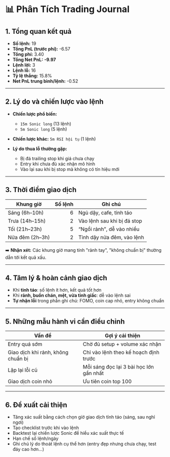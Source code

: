 # 📊 Phân Tích Trading Journal

## 1. Tổng quan kết quả

* **Số lệnh:** 19
* **Tổng PnL (trước phí):** -6.57
* **Tổng phí:** 3.40
* **Tổng Net PnL:** **-9.97**
* **Lệnh lời:** 3
* **Lệnh lỗ:** 16
* **Tỷ lệ thắng:** 15.8%
* **Net PnL trung bình/lệnh:** -0.52

---

## 2. Lý do và chiến lược vào lệnh

* **Chiến lược phổ biến:**

  * `15m Sonic long` (13 lệnh)
  * `5m Sonic long` (5 lệnh)
* **Chiến lược khác:** `5m RSI hội tụ` (1 lệnh)
* **Lý do thua lỗ thường gặp:**

  * Bị đá trailing stop khi giá chưa chạy
  * Entry khi chưa đủ xác nhận mô hình
  * Vào lại sau khi bị stop mà không có tín hiệu mới

---

## 3. Thời điểm giao dịch

| Khung giờ       | Số lệnh | Ghi chú                     |
| --------------- | ------: | --------------------------- |
| Sáng (6h–10h)   |       6 | Ngủ dậy, cafe, tỉnh táo     |
| Trưa (14h–15h)  |       2 | Vào lệnh sau khi bị đá stop |
| Tối (21h–23h)   |       5 | “Ngồi rảnh”, dễ vào nhiều   |
| Nửa đêm (2h–3h) |       2 | Tỉnh dậy nửa đêm, vào lệnh  |

➡️ **Nhận xét:** Các khung giờ mang tính "rảnh tay", "không chuẩn bị" thường dẫn tới kết quả xấu.

---

## 4. Tâm lý & hoàn cảnh giao dịch

* Khi **tỉnh táo**: số lệnh ít hơn, kết quả tốt hơn
* Khi **rảnh, buồn chán, mệt, vừa tỉnh giấc**: dễ vào lệnh sai
* **Tự nhận lỗi** trong phần ghi chú: FOMO, coin cap nhỏ, entry không chuẩn

---

## 5. Những mẫu hành vi cần điều chỉnh

| Vấn đề                             | Gợi ý cải thiện                         |
| ---------------------------------- | --------------------------------------- |
| Entry quá sớm                      | Chờ đủ setup + volume xác nhận          |
| Giao dịch khi rảnh, không chuẩn bị | Chỉ vào lệnh theo kế hoạch định trước   |
| Lặp lại lỗi cũ                     | Mỗi sáng đọc lại 3 bài học lớn gần nhất |
| Giao dịch coin nhỏ                 | Ưu tiên coin top 100                    |

---

## 6. Đề xuất cải thiện

* Tăng xác suất bằng cách chọn giờ giao dịch tỉnh táo (sáng, sau nghỉ ngơi)
* Tạo checklist trước khi vào lệnh
* Backtest lại chiến lược Sonic để hiểu xác suất thực tế
* Hạn chế số lệnh/ngày
* Ghi chú lý do thoát lệnh cụ thể hơn (entry đẹp nhưng chưa chạy, test đáy cao hơn…)
